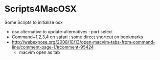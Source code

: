 Scripts4MacOSX
==============

Some Scripts to initialize osx

 * osx alternative to update-alternatives : port select
 * Command+1,2,3,4 on safari : some direct shortcut on bookmarks
 * http://webexpose.org/2008/10/13/open-macvim-tabs-from-command-line/comment-page-1/#comment-95424
   * macvim open as tab

